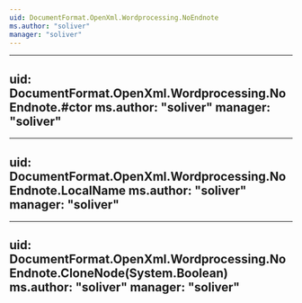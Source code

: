 ```yaml
---
uid: DocumentFormat.OpenXml.Wordprocessing.NoEndnote
ms.author: "soliver"
manager: "soliver"
---
```


---
uid: DocumentFormat.OpenXml.Wordprocessing.NoEndnote.#ctor
ms.author: "soliver"
manager: "soliver"
---

---
uid: DocumentFormat.OpenXml.Wordprocessing.NoEndnote.LocalName
ms.author: "soliver"
manager: "soliver"
---

---
uid: DocumentFormat.OpenXml.Wordprocessing.NoEndnote.CloneNode(System.Boolean)
ms.author: "soliver"
manager: "soliver"
---
